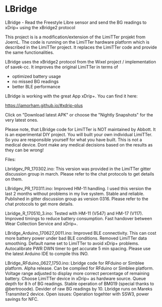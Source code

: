 # LBridge
LBridge - Read the Freestyle Libre sensor and send the BG readings to xDrip+ using the xBridge2 protocol

This project is is a modification/extension of the LimiTTer projekt from JoernL. The code is running on the LimiTTer hardware platform which is described in the LimiTTer project. It replaces the LimiTTer code and provide the same functionalities.

LBridge uses the xBridge2 protocol from the Wixel project / implementation of savek-cc. It improves the original LimiTTer in terms of

  - optimized battery usage
  - no missed BG readings
  - better BLE performance

LBridge is working with the great App xDrip+. You can find it here:

https://jamorham.github.io/#xdrip-plus

Click on "Download latest APK" or choose the "Nightly Snapshots" for the very latest ones.

Please note, that LBridge code for LimiTTer is NOT maintained by Abbott. It is an experimental DIY project. You will built your own individual LimiTTer. So you are responsible yourself for what you have built. This is not a medical device. Dont make any medical decisions based on the results as they can be wrong!

Files:

Lbridgev_PR_170302.ino: This version was provided in the LimiTTer gitter discussion group in march. Please refer to the chat protocols to get details on them.

LBridgev_PR_170311.ino: Improved HM-11 handling. I used this version the last 2 months without problems in my live system. Stable and reliable. Published in gitter discussion group as version 0316. Please refer to the chat protocols to get more details.

Lbridge_R_170510_3.ino: Tested with HM-11 (V547) and HM-17 (V117). Improved timings to reduce battery consumption. Fast handover between Wear Collection Service and xDrip+.

LBridge_Arduino_170627_0011.ino: Improved BLE connectivity. This can cost more battery power under bad BLE conditions. Removed LimiTTer data smoothing. Default name set to LimiTTer to avoid xDrip+ problems. Autocalibrate PWR DWN timer to get accurate 5 min spacing. Please use the latest Arduino IDE to compile this INO. 

LBridge_RFduino_0627_1750.ino: Lbridge code for RFduino or Simblee platform. Alpha release. Can be compiled for RFduino or Simblee platform. Voltage range adjusted to display more correct percentage of remaining battery. Choose LimiTTer device in xDrip+ as hardware source. Queue depth for 8 h of BG readings. Stable operation of BM019 (special thanks to @bertrooode). Devider of raw BG readings by 10. Lbridge runs on Mareks Transmiter2 device. Open issues: Operation togehter with SSW3, power savings for NFC.

